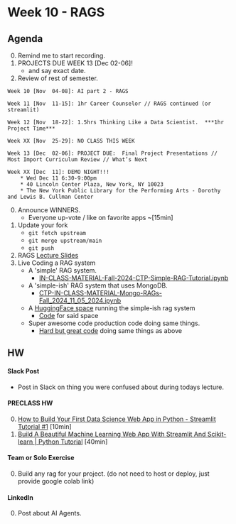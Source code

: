 # Week 10 - RAGS

## Agenda
0. Remind me to start recording. 
0. PROJECTS DUE WEEK 13 [Dec 02-06]!  
    * and say exact date.
0. Review of rest of semester. 
```
Week 10 [Nov  04-08]: AI part 2 - RAGS 

Week 11 [Nov  11-15]: 1hr Career Counselor // RAGS continued (or streamlit)

Week 12 [Nov  18-22]: 1.5hrs Thinking Like a Data Scientist.  ***1hr Project Time*** 

Week XX [Nov  25-29]: NO CLASS THIS WEEK

Week 13 [Dec  02-06]: PROJECT DUE:  Final Project Presentations // Most Import Curriculum Review // What’s Next

Week XX [Dec  11]: DEMO NIGHT!!!
    * Wed Dec 11 6:30-9:00pm
    * 40 Lincoln Center Plaza, New York, NY 10023
    * The New York Public Library for the Performing Arts - Dorothy and Lewis B. Cullman Center
```

0. Announce WINNERS.  
    * Everyone up-vote / like on favorite apps ~[15min]
0. Update your fork
	* `git fetch upstream`
	* `git merge upstream/main`
	* `git push`
0. RAGS [Lecture Slides](https://docs.google.com/presentation/d/1s90CI7Ecqnw8z0CkiLzalYkOjlvh_e4Sh-Py-sOaQG4/edit#slide=id.g2bec4bedd49_0_6)
0. Live Coding a RAG system
    * A 'simple' RAG system. 
        * [IN-CLASS-MATERIAL-Fall-2024-CTP-Simple-RAG-Tutorial.ipynb](https://colab.research.google.com/drive/1ppEgyWLgqRORZpGlRnPxGIHQlrgOJgNc?usp=sharing)
    * A 'simple-ish' RAG system that uses MongoDB.
        * [CTP-IN-CLASS-MATERIAL-Mongo-RAGs-Fall_2024_11_05_2024.ipynb](https://colab.research.google.com/drive/1wyJ0tdPKd2aNgeGQ-ZE25CuZcago_9uI#scrollTo=vxYZpoi3dgfL)
    * A [HuggingFace space](https://huggingface.co/spaces/GeorgiosIoannouCoder/cuny-tech-prep-tutorial-5) running the simple-ish rag system
        * [Code](https://huggingface.co/spaces/GeorgiosIoannouCoder/cuny-tech-prep-tutorial-5/tree/main) for said space
    * Super awesome code production code doing same things. 
        * [Hard but great code](https://colab.research.google.com/drive/1krxJGOsEbV5rImSZ4nClCuJ5yQYeYr_Y) doing same things as above


## HW

#### Slack Post
* Post in Slack on thing you were confused about during todays lecture. 

#### PRECLASS HW
0. [How to Build Your First Data Science Web App in Python - Streamlit Tutorial #1](https://www.youtube.com/watch?v=ZZ4B0QUHuNc&list=PLgkF0qak9G4-TC9_tKW1V4GRcJ9cdmnlx&index=13&ab_channel=DataProfessor) [10min]
0. [Build A Beautiful Machine Learning Web App With Streamlit And Scikit-learn | Python Tutorial](https://www.youtube.com/watch?v=Klqn--Mu2pE&ab_channel=PatrickLoeber) [40min]


#### Team or Solo Exercise
0. Build any rag for your project. (do not need to host or deploy, just provide google colab link)


#### LinkedIn
0. Post about AI Agents.